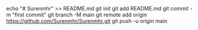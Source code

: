 echo "# Surenmhr" >> README.md
git init
git add README.md
git commit -m "first commit"
git branch -M main
git remote add origin https://github.com/Surenmhr/Surenmhr.git
git push -u origin main
